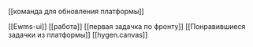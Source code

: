 
[[команда для обновления платформы]]



[[Ewms-ui]]
[[работа]]
[[первая задачка по фронту]]
[[Понравившиеся задачки из платформы]]
[[hygen.canvas]]

